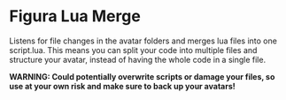 # Figura Lua Merge

Listens for file changes in the avatar folders and merges lua files into one script.lua. This means you can split your code into multiple files and structure your avatar, instead of having the whole code in a single file.

**WARNING: Could potentially overwrite scripts or damage your files, so use at your own risk and make sure to back up your avatars!**
